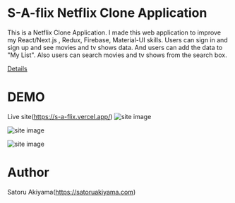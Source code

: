 # S-A-flix Netflix Clone Application

This is a Netflix Clone Application. I made this web application to improve my React/Next.js , Redux, Firebase, Material-UI skills.
Users can sign in and sign up and see movies and tv shows data. And users can add the data to "My List". Also users can search movies and tv shows from the search box.

[Details](https://satoruakiyama.com/work/s-a-flix)

# DEMO

Live site(https://s-a-flix.vercel.app/)
![site image](https://i.imgur.com/2034yaU.png)

![site image](https://i.imgur.com/CwRVOIx.png)

![site image](https://i.imgur.com/F2sJulL.png)

# Author

Satoru Akiyama(https://satoruakiyama.com)
